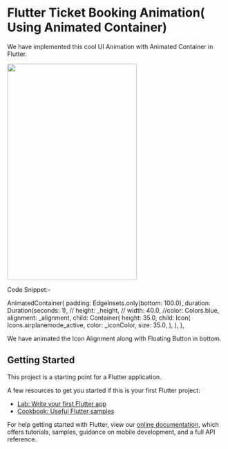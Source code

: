 # Flutter Ticket Booking Animation( Using Animated Container)

We have implemented this cool UI Animation with Animated Container in Flutter.


<img src="https://user-images.githubusercontent.com/46425856/59089780-93a0d900-8928-11e9-9e91-5bb643086dcc.gif" height="500" width="300">

Code Snippet:-

AnimatedContainer(
          padding: EdgeInsets.only(bottom: 100.0),
          duration: Duration(seconds: 1),
          // height: _height,
          // width: 40.0,
          //color: Colors.blue,
          alignment: _alignment,
          child: Container(
            height: 35.0,
            child: Icon(
              Icons.airplanemode_active,
              color: _iconColor,
              size: 35.0,
            ),
          ),
        ),



We have animated the Icon Alignment along with Floating Button in  bottom.


## Getting Started

This project is a starting point for a Flutter application.

A few resources to get you started if this is your first Flutter project:

- [Lab: Write your first Flutter app](https://flutter.dev/docs/get-started/codelab)
- [Cookbook: Useful Flutter samples](https://flutter.dev/docs/cookbook)

For help getting started with Flutter, view our 
[online documentation](https://flutter.dev/docs), which offers tutorials, 
samples, guidance on mobile development, and a full API reference.
